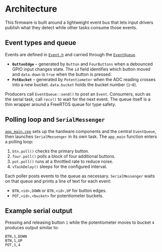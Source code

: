 # Architecture

This firmware is built around a lightweight event bus that lets input drivers
publish what they detect while other tasks consume those events.

## Event types and queue

Events are defined in [`Event.h`](../main/Event.h) and carried through the
[`EventQueue`](../main/EventQueue.h).

* **`ButtonEdge`** – generated by `Button` and `FourButtons` when a debounced
  GPIO input changes state.  The `id` field identifies which button moved and
  `data.down` is `true` when the button is pressed.
* **`PotBucket`** – generated by `Potentiometer` when the ADC reading crosses
  into a new bucket.  `data.bucket` holds the bucket number (`1`–`8`).

Producers call `EventQueue::send()` to post an `Event`.  Consumers, such as the
serial task, call `recv()` to wait for the next event.  The queue itself is a
thin wrapper around a FreeRTOS queue for type safety.

## Polling loop and `SerialMessenger`

[`app_main.cpp`](../main/app_main.cpp) sets up the hardware components and the
central `EventQueue`, then launches `SerialMessenger` in its own task.  The
`app_main` function enters a polling loop:

1. `btn.poll()` checks the primary button.
2. `four.poll()` polls a block of four additional buttons.
3. `pot.poll()` runs at a throttled rate to reduce noise.
4. `vTaskDelay()` sleeps for the configured interval.

Each poller posts events to the queue as necessary.  `SerialMessenger` waits on
that queue and prints a line of text for each event:

* `BTN,<id>,DOWN` or `BTN,<id>,UP` for button edges.
* `POT,<id>,<bucket>` for potentiometer buckets.

## Example serial output

Pressing and releasing button `1` while the potentiometer moves to bucket `4`
produces output similar to:

```
BTN,1,DOWN
BTN,1,UP
POT,1,4
```
